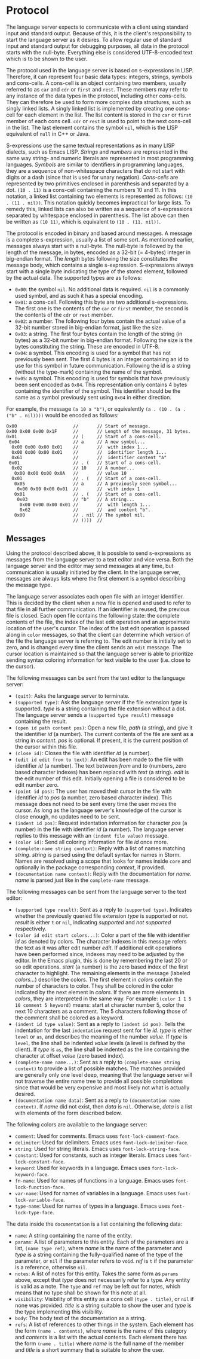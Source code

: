 Protocol
=========

The language server expects to communicate with a client using standard input and standard
output. Because of this, it is the client's responsibility to start the language server as it
desires. To allow regular use of standard input and standard output for debugging purposes, all data
in the protocol starts with the null-byte. Everything else is considered UTF-8-encoded text which is
to be shown to the user.

The protocol used in the language server is based on s-expressions in LISP. Therefore, it can
represent four basic data types: integers, strings, symbols and cons-cells. A cons-cell is an object
containing two members, usually referred to as `car` and `cdr` or `first` and `rest`. These members
may refer to any instance of the data types in the protocol, including other cons-cells. They can
therefore be used to form more complex data structures, such as singly linked lists. A singly linked
list is implemented by creating one cons-cell for each element in the list. The list content is
stored in the `car` or `first` member of each cons cell. `cdr` or `rest` is used to point to the
next cons-cell in the list. The last element contains the symbol `nil`, which is the LISP equivalent
of `null` in C++ or Java.

S-expressions use the same textual representations as in many LISP dialects, such as Emacs
LISP. *Strings* and *numbers* are represented in the same way string- and numeric literals are
represented in most programming languages. *Symbols* are similar to identifiers in programming
languages, they are a sequence of non-whitespace characters that do not start with digits or a dash
(since that is used for unary negation). *Cons-cells* are represented by two primitives enclosed in
parenthesis and separated by a dot. `(10 . 11)` is a cons-cell containing the numbers 10 and 11. In
this notation, a linked list containing two elements is represented as follows: `(10 . (11 . nil))`.
This notation quickly becomes impractical for large lists. To remedy this, linked lists can also be
written as a sequence of s-expressions separated by whitespace enclosed in parenthesis. The list
above can then be written as `(10 11)`, which is equivalent to `(10 . (11. nil))`.

The protocol is encoded in binary and based around messages. A message is a complete s-expression,
usually a list of some sort. As mentioned earlier, messages always start with a null-byte. The
null-byte is followed by the length of the message, in bytes, encoded as a 32-bit (= 4-bytes)
integer in big-endian format. The *length* bytes following the size constitutes the message body,
which contains a single s-expression. S-expressions always start with a single byte indicating the
type of the stored element, followed by the actual data. The supported types are as follows:

* `0x00`: the symbol `nil`. No additional data is required. `nil` is a commonly used symbol,
  and as such it has a special encoding.
* `0x01`: a cons-cell. Following this byte are two additional s-expressions. The first one
  is the contents of the `car` or `first` member, the second is the contents of the `cdr`
  or `rest` member.
* `0x02`: a number. The following four bytes contain the actual value of a 32-bit number stored
  in big-endian format, just like the size.
* `0x03`: a string. The first four bytes contain the length of the string (in bytes) as a 32-bit
  number in big-endian format. Following the size is the bytes constituting the string. These are
  encoded in UTF-8.
* `0x04`: a symbol. This encoding is used for a symbol that has not previously been sent. The first
  4 bytes is an integer containing an id to use for this symbol in future communication. Following
  the id is a string (without the type-mark) containing the name of the symbol.
* `0x05`: a symbol. This encoding is used for symbols that have previously been sent encoded as `0x04`.
  This representation only contains 4 bytes containing the identifier of the symbol. This identifier
  should be the same as a symbol previously sent using `0x04` in either direction.

For example, the message `(a 10 a "b")`, or equivalently `(a . (10 . (a . ("b" . nil))))`
would be encoded as follows:
```
0x00                     //       // Start of message.
0x00 0x00 0x00 0x1F      //       // Length of the message, 31 bytes.
0x01                     // (     // Start of a cons-cell.
 0x04                    // a     // A new symbol...
  0x00 0x00 0x00 0x01    //       //  with index 1...
  0x00 0x00 0x00 0x01    //       //  identifier length 1...
  0x61                   //       //  identifier content "a"
 0x01                    // . (   // Start of a cons-cell.
  0x02                   // 10    // A number...
   0x00 0x00 0x00 0x0A   //       // value 10
  0x01                   // . (   // Start of a cons-cell.
   0x05                  // a     // A previously seen symbol...
    0x00 0x00 0x00 0x01  //       //  with index 1
   0x01                  // . (   // Start of a cons-cell.
    0x03                 // "b"   // A string...
     0x00 0x00 0x00 0x01 //       //  with length 1...
     0x62                //       //  and content "b".
   0x00                  // . nil // The symbol nil.
                         // ))))  //
```

Messages
---------

Using the protocol described above, it is possible to send s-expressions as messages from the
language server to a text editor and vice versa. Both the language server and the editor may send
messages at any time, but communication is usually initiated by the client. In the language server,
messages are always lists where the first element is a symbol describing the message type.

The language server associates each open file with an integer identifier. This is decided by the
client when a new file is opened and used to refer to that file in all further communication. If an
identifier is reused, the previous file is closed. Each open file contains the following state: the
complete contents of the file, the index of the last edit operation and an approximate location of
the user's cursor. The index of the last edit operation is passed along in `color` messages, so that
the client can determine which version of the file the language server is referring to. The edit
number is initially set to zero, and is changed every time the client sends an `edit` message. The
cursor location is maintained so that the language server is able to prioritize sending syntax
coloring information for text visible to the user (i.e. close to the cursor).

The following messages can be sent from the text editor to the language server:

* `(quit)`: Asks the language server to terminate.
* `(supported type)`: Ask the language server if the file extension *type* is supported. *type* is
  a string containing the file extension without a dot. The language server sends a `(supported type result)`
  message containing the result.
* `(open id path content pos)`: Open a new file, *path* (a string), and give it the identifier *id*
  (a number). The current contents of the file are sent as a string in *content*. *pos* is
  optional. If present, it is the current position of the cursor within this file.
* `(close id)`: Closes the file with identifier *id* (a number).
* `(edit id edit from to text)`: An edit has been made to the file with identifier *id* (a
  number). The text between *from* and *to* (numbers, zero based character indexes) has been
  replaced with *text* (a string). *edit* is the edit number of this edit. Initially opening a file
  is considered to be edit number zero.
* `(point id pos)`: The user has moved their cursor in the file with identifier *id* to *pos* (a
  number, zero based character index). This message does not need to be sent every time the user
  moves the cursor. As long as the language server's knowledge of the cursor is close enough, no
  updates need to be sent.
* `(indent id pos)`: Request indentation information for character *pos* (a number) in the file with
  identifier *id* (a number). The language server replies to this message with an `(indent file value)` message.
* `(color id)`: Send all coloring information for file *id* once more.
* `(complete-name string context)`: Reply with a list of names matching *string*. *string* is parsed using the
  default syntax for names in Storm. Names are resolved using a scope that looks for names inside `core`
  and optionally in the package corresponding *context*, if provided.
* `(documentation name context)`: Reply with the documentation for *name*. *name* is parsed just like
  in the `complete-name` message.

The following messages can be sent from the language server to the text editor:

* `(supported type result)`: Sent as a reply to `(supported type)`. Indicates whether the previously
  queried file extension *type* is supported or not. *result* is either `t` or `nil`, indicating
  *supported* and *not supported* respectively.
* `(color id edit start colors...)`: Color a part of the file with identifier *id* as denoted by
  colors. The character indexes in this message refers the text as it was after edit number *edit*.
  If additional edit operations have been performed since, indexes may need to be adjusted by the
  editor. In the Emacs plugin, this is done by remembering the last 20 or so edit
  operations. *start* (a number) is the zero based index of the first character to highlight. The
  remaining elements in the message (labeled *colors...*) describe the colors. The first element in
  *colors* contain the number of characters to color. They shall be colored in the color indicated
  by the next element in *colors*. If there are more elements in *colors*, they are interpreted in
  the same way. For example: `(color 1 1 5 10 comment 5 keyword)` means: start at character number
  5, color the next 10 characters as a comment. The 5 characters following those of the comment
  shall be colored as a keyword.
* `(indent id type value)`: Sent as a reply to `(indent id pos)`. Tells the indentation for the last
  `indentation` request sent for file *id*. *type* is either `level` or `as`, and describes the
  meaning of the number *value*. If *type* is `level`, the line shall be indented *value* levels (a
  level is defined by the client). If *type* is `as`, the line shall be indented as the line
  containing the character at offset *value* (zero based index).
* `(complete-name name...)`: Sent as a reply to `(complete-name string context)` to provide a list
  of possible matches. The matches provided are generally only one level deep, meaning that
  the language server will not traverse the entire name tree to provide all possible completions since
  that would be very expensive and most likely not what is actually desired.
* `(documentation name data)`: Sent as a reply to `(documentation name context)`. If *name* did not exist,
  then *data* is `nil`. Otherwise, *data* is a list with elements of the form described below.

The following colors are available to the language server:

* `comment`: Used for comments. Emacs uses `font-lock-comment-face`.
* `delimiter`: Used for delimiters. Emacs uses `font-lock-delimiter-face`.
* `string`: Used for string literals. Emacs uses `font-lock-string-face`.
* `constant`: Used for constants, such as integer literals. Emacs uses `font-lock-constant-face`.
* `keyword`: Used for keywords in a language. Emacs uses `font-lock-keyword-face`.
* `fn-name`: Used for names of functions in a language. Emacs uses `font-lock-function-face`.
* `var-name`: Used for names of variables in a language. Emacs uses `font-lock-variable-face`.
* `type-name`: Used for names of types in a language. Emacs uses `font-lock-type-face`.

The data inside the `documentation` is a list containing the following data:

* `name`: A string containing the name of the entity.
* `params`: A list of parameters to this entity. Each of the parameters are a list, `(name type ref)`,
  where *name* is the name of the parameter and *type* is a string containing the fully-qualified name of
  the type of the parameter, or `nil` if the parameter refers to `void`. *ref* is `t` if the parameter is
  a reference, otherwise `nil`.
* `notes`: A list of notes for this entity. Takes the same form as `params` above, except that *type* does
  not necessarily refer to a type. Any entity is valid as a note. The `type` and `ref` may be left out for
  notes, which means that no type shall be shown for this note at all.
* `visibility`: Visibility of this entity as a cons cell `(type . title)`, or `nil` if none was provided.
  *title* is a string suitable to show the user and *type* is the type implementing this visibility.
* `body`: The body text of the documentation as a string.
* `refs`: A list of references to other things in the system. Each element has the form `(name . contents)`,
  where *name* is the name of this category and *contents* is a list with the actual contents. Each element
  there has the form `(name . title)` where *name* is the full name of the member and *title* is a short
  summary that is suitable to show the user.

